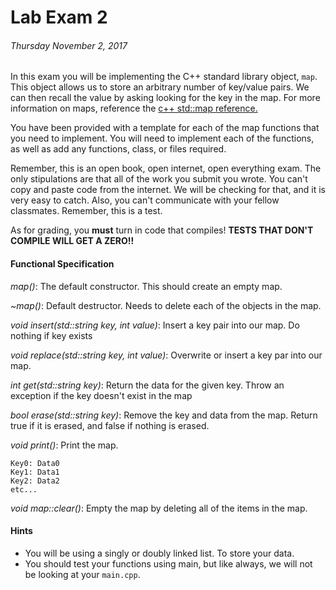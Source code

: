# Lab Exam 2 #
###### Thursday November 2, 2017 ######
In this exam you will be implementing the C++ standard library object, `map`. This object allows us to store an arbitrary number of key/value pairs. We can then recall the value by asking looking for the key in the map. For more information on maps, reference the [c++ std::map reference.](http://www.cplusplus.com/reference/map/map/)

You have been provided with a template for each of the map functions that you need to implement. You will need to implement each of the functions, as well as add any functions, class, or files required. 

Remember, this is an open book, open internet, open everything exam. The only stipulations are that all of the work you submit you wrote. You can't copy and paste code from the internet. We will be checking for that, and it is very easy to catch. Also, you can't communicate with your fellow classmates. Remember, this is a test. 

As for grading, you **must** turn in code that compiles! **TESTS THAT DON'T COMPILE WILL GET A ZERO!!** 


#### Functional Specification ####
*map()*: The default constructor. This should create an empty map.

*~map()*: Default destructor. Needs to delete each of the objects in the map.

*void insert(std::string key, int value)*: Insert a key pair into our map. Do nothing if key exists
 
 *void replace(std::string key, int value)*: Overwrite or insert a key par into our map. 

*int get(std::string key)*: Return the data for the given key. Throw an exception if the key doesn't exist in the map

*bool erase(std::string key)*: Remove the key and data from the map. Return true if it is erased, and false if nothing is erased.

*void print()*: Print the map.
    
    Key0: Data0
    Key1: Data1
    Key2: Data2
    etc...

*void map::clear()*: Empty the map by deleting all of the items in the map.

#### Hints ####
* You will be using a singly or doubly linked list. To store your data.
* You should test your functions using main, but like always, we will not be looking at your `main.cpp`.

  

